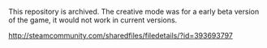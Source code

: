 This repository is archived. The creative mode was for a early beta version of the game, it would not work in current versions.


http://steamcommunity.com/sharedfiles/filedetails/?id=393693797

